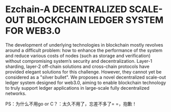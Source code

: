 # Ezchain-A DECENTRALIZED SCALE-OUT BLOCKCHAIN LEDGER SYSTEM FOR WEB3.0

The development of underlying technologies in blockchain mostly revolves around a difficult problem: how to enhance the performance of the system and reduce various costs of nodes (such as storage and verification) without compromising system’s security and decentralization. Layer-1 sharding, layer-2 off-chain solutions and cross-chain protocols have provided elegant solutions for this challenge. However, they cannot yet be considered as a "silver bullet". We proposes a novel decentralized scale-out ledger system designed for web3.0, aiming to enable blockchain technology to truly support ledger applications in large-scale fully decentralized networks.

PS：为什么不用go or C？：太久不用了，忘差不多了= =，抱歉！
